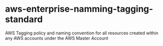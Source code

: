 # aws-enterprise-namming-tagging-standard
AWS Tagging policy and naming convention for all resources created within any AWS accounts under the AWS Master Account
